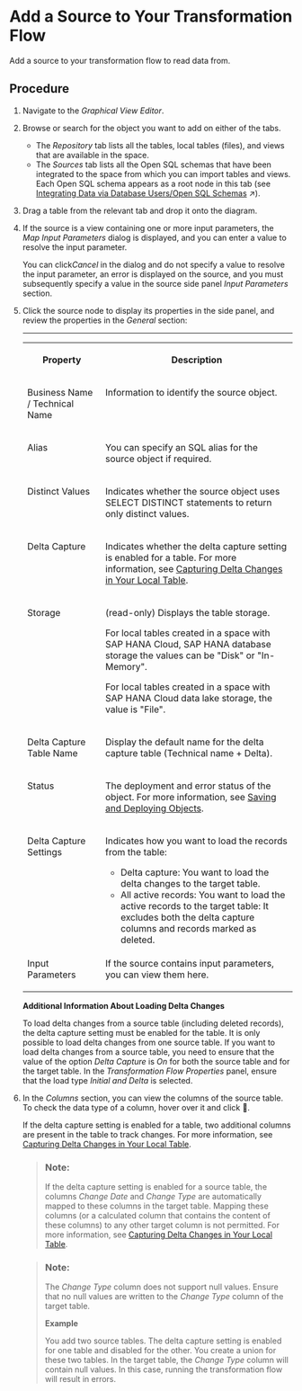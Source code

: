 <!-- loioec702fe3b1134f278c5c538b447b7435 -->

<link rel="stylesheet" type="text/css" href="../css/sap-icons.css"/>

# Add a Source to Your Transformation Flow

Add a source to your transformation flow to read data from.



<a name="loioec702fe3b1134f278c5c538b447b7435__steps_xpb_dqj_lyb"/>

## Procedure

1.  Navigate to the *Graphical View Editor*.

2.  Browse or search for the object you want to add on either of the tabs.

    -   The *Repository* tab lists all the tables, local tables \(files\), and views that are available in the space.
    -   The *Sources* tab lists all the Open SQL schemas that have been integrated to the space from which you can import tables and views. Each Open SQL schema appears as a root node in this tab \(see [Integrating Data via Database Users/Open SQL Schemas](https://help.sap.com/viewer/9f36ca35bc6145e4acdef6b4d852d560/DEV_CURRENT/en-US/3de55a78a4614deda589633baea28645.html "Users with a space administrator role can create database users to read data exposed by the space and to write data to Open SQL schemas attached to space, providing a secure method for exchanging data with the space via ODBC access to the run-time SAP HANA Cloud database.") :arrow_upper_right:\).

3.  Drag a table from the relevant tab and drop it onto the diagram.

4.  If the source is a view containing one or more input parameters, the *Map Input Parameters* dialog is displayed, and you can enter a value to resolve the input parameter.

    You can click*Cancel* in the dialog and do not specify a value to resolve the input parameter, an error is displayed on the source, and you must subsequently specify a value in the source side panel *Input Parameters* section.

5.  Click the source node to display its properties in the side panel, and review the properties in the *General* section:

    ****


    <table>
    <tr>
    <th valign="top">

    Property
    
    </th>
    <th valign="top">

    Description
    
    </th>
    </tr>
    <tr>
    <td valign="top">
    
    Business Name / Technical Name
    
    </td>
    <td valign="top">
    
    Information to identify the source object.
    
    </td>
    </tr>
    <tr>
    <td valign="top">
    
    Alias
    
    </td>
    <td valign="top">
    
    You can specify an SQL alias for the source object if required.
    
    </td>
    </tr>
    <tr>
    <td valign="top">
    
    Distinct Values
    
    </td>
    <td valign="top">
    
    Indicates whether the source object uses SELECT DISTINCT statements to return only distinct values.
    
    </td>
    </tr>
    <tr>
    <td valign="top">
    
    Delta Capture
    
    </td>
    <td valign="top">
    
    Indicates whether the delta capture setting is enabled for a table. For more information, see [Capturing Delta Changes in Your Local Table](capturing-delta-changes-in-your-local-table-154bdff.md).
    
    </td>
    </tr>
    <tr>
    <td valign="top">
    
    Storage
    
    </td>
    <td valign="top">
    
    \(read-only\) Displays the table storage. 

    For local tables created in a space with SAP HANA Cloud, SAP HANA database storage the values can be "Disk" or "In-Memory". 

    For local tables created in a space with SAP HANA Cloud data lake storage, the value is "File".
    
    </td>
    </tr>
    <tr>
    <td valign="top">
    
    Delta Capture Table Name
    
    </td>
    <td valign="top">
    
    Display the default name for the delta capture table \(Technical name + Delta\).
    
    </td>
    </tr>
    <tr>
    <td valign="top">
    
    Status
    
    </td>
    <td valign="top">
    
    The deployment and error status of the object. For more information, see [Saving and Deploying Objects](../saving-and-deploying-objects-7c0b560.md).
    
    </td>
    </tr>
    <tr>
    <td valign="top">
    
    Delta Capture Settings
    
    </td>
    <td valign="top">
    
    Indicates how you want to load the records from the table:

    -   Delta capture: You want to load the delta changes to the target table.
    -   All active records: You want to load the active records to the target table: It excludes both the delta capture columns and records marked as deleted.


    
    </td>
    </tr>
    <tr>
    <td valign="top">
    
    Input Parameters
    
    </td>
    <td valign="top">
    
    If the source contains input parameters, you can view them here.
    
    </td>
    </tr>
    </table>
    
    **Additional Information About Loading Delta Changes**

    To load delta changes from a source table \(including deleted records\), the delta capture setting must be enabled for the table. It is only possible to load delta changes from one source table. If you want to load delta changes from a source table, you need to ensure that the value of the option *Delta Capture* is *On* for both the source table and for the target table. In the *Transformation Flow Properties* panel, ensure that the load type *Initial and Delta* is selected.

6.  In the *Columns* section, you can view the columns of the source table. To check the data type of a column, hover over it and click <span class="FPA-icons-V3"></span>.

    If the delta capture setting is enabled for a table, two additional columns are present in the table to track changes. For more information, see [Capturing Delta Changes in Your Local Table](capturing-delta-changes-in-your-local-table-154bdff.md).

    > ### Note:  
    > If the delta capture setting is enabled for a source table, the columns *Change Date* and *Change Type* are automatically mapped to these columns in the target table. Mapping these columns \(or a calculated column that contains the content of these columns\) to any other target column is not permitted. For more information, see [Capturing Delta Changes in Your Local Table](capturing-delta-changes-in-your-local-table-154bdff.md).

    > ### Note:  
    > The *Change Type* column does not support null values. Ensure that no null values are written to the *Change Type* column of the target table.
    > 
    > **Example**
    > 
    > You add two source tables. The delta capture setting is enabled for one table and disabled for the other. You create a union for these two tables. In the target table, the *Change Type* column will contain null values. In this case, running the transformation flow will result in errors.


